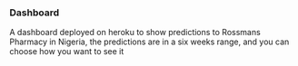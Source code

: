 ### Dashboard
A dashboard deployed on heroku to show predictions to Rossmans Pharmacy in Nigeria, the predictions are in a six weeks range, and you can choose how you want to see it
